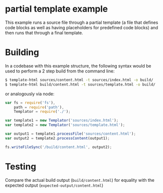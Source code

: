 # partial template example

This example runs a source file through a partial template (a file that defines code blocks as well as having placeholders for predefined code blocks) and then runs that through a final template.

# Building

In a codebase with this example structure, the following syntax would be used to perform a 2 step build from the command line:

```sh
$ template-html sources/content.html -t sources/index.html -o build/
$ template-html build/content.html -t sources/template.html -o build/
```

or analogously via node:

```js
var fs = require('fs'),
    path = require('path'),
    Templator = require('./');

var template1 = new Templator('sources/index.html');
var template2 = new Templator('sources/template.html');

var output1 = template1.processFile('sources/content.html');
var output2 = template2.processContent(output1);

fs.writeFileSync('/build/content.html', output2);
```

# Testing

Compare the actual build output (`build/content.html`) for equality with the expected output (`expected-output/content.html`)
